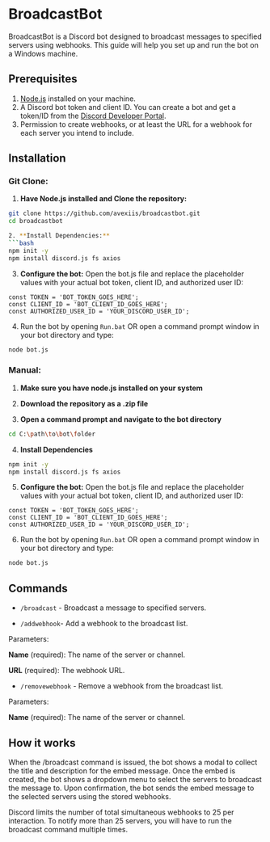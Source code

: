 # BroadcastBot

BroadcastBot is a Discord bot designed to broadcast messages to specified servers using webhooks. This guide will help you set up and run the bot on a Windows machine.

## Prerequisites

1. [Node.js](https://nodejs.org/) installed on your machine.
2. A Discord bot token and client ID. You can create a bot and get a token/ID from the [Discord Developer Portal](https://discord.com/developers/applications).
3. Permission to create webhooks, or at least the URL for a webhook for each server you intend to include.

## Installation
### Git Clone:
1. **Have Node.js installed and Clone the repository:**
```bash
git clone https://github.com/avexiis/broadcastbot.git
cd broadcastbot

2. **Install Dependencies:**
```bash
npm init -y
npm install discord.js fs axios
```
3. **Configure the bot:**
Open the bot.js file and replace the placeholder values with your actual bot token, client ID, and authorized user ID:
```JS
const TOKEN = 'BOT_TOKEN_GOES_HERE';
const CLIENT_ID = 'BOT_CLIENT_ID_GOES_HERE';
const AUTHORIZED_USER_ID = 'YOUR_DISCORD_USER_ID';
```
4. Run the bot by opening `Run.bat` OR open a command prompt window in your bot directory and type:
```bash
node bot.js
```

### Manual:
1. **Make sure you have node.js installed on your system**

2. **Download the repository as a .zip file**

3. **Open a command prompt and navigate to the bot directory**
```bash
cd C:\path\to\bot\folder
```
4. **Install Dependencies**
```bash
npm init -y
npm install discord.js fs axios
```
5. **Configure the bot:**
Open the bot.js file and replace the placeholder values with your actual bot token, client ID, and authorized user ID:
```JS
const TOKEN = 'BOT_TOKEN_GOES_HERE';
const CLIENT_ID = 'BOT_CLIENT_ID_GOES_HERE';
const AUTHORIZED_USER_ID = 'YOUR_DISCORD_USER_ID';
```
6. Run the bot by opening `Run.bat` OR open a command prompt window in your bot directory and type:
```bash
node bot.js
```


## Commands
- `/broadcast` - Broadcast a message to specified servers.

- `/addwebhook`- Add a webhook to the broadcast list.

Parameters: 

**Name** (required): The name of the server or channel.

**URL** (required): The webhook URL.

- `/removewebhook` - Remove a webhook from the broadcast list.

Parameters:

**Name** (required): The name of the server or channel.

## How it works
When the /broadcast command is issued, the bot shows a modal to collect the title and description for the embed message. Once the embed is created, the bot shows a dropdown menu to select the servers to broadcast the message to. Upon confirmation, the bot sends the embed message to the selected servers using the stored webhooks.

Discord limits the number of total simultaneous webhooks to 25 per interaction. To notify more than 25 servers, you will have to run the broadcast command multiple times.
